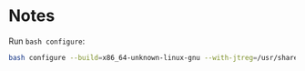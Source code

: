 # Notes

Run `bash configure`:
```bash
bash configure --build=x86_64-unknown-linux-gnu --with-jtreg=/usr/share/jtreg/
```